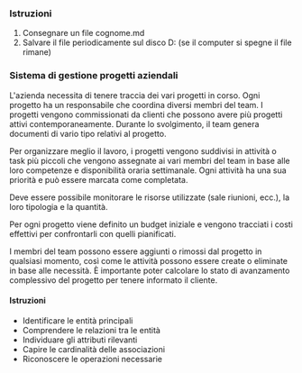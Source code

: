 ### Istruzioni

1. Consegnare un file cognome.md
2. Salvare il file periodicamente sul disco D: (se il computer si spegne il file rimane)

### Sistema di gestione progetti aziendali

L'azienda necessita di tenere traccia dei vari progetti in corso. Ogni progetto ha un responsabile che coordina diversi membri del team. I progetti vengono commissionati da clienti che possono avere più progetti attivi contemporaneamente. Durante lo svolgimento, il team genera documenti di vario tipo relativi al progetto.

Per organizzare meglio il lavoro, i progetti vengono suddivisi in attività o task più piccoli che vengono assegnate ai vari membri del team in base alle loro competenze e disponibilità oraria settimanale. Ogni attività ha una sua priorità e può essere marcata come completata.

Deve essere possibile monitorare le risorse utilizzate (sale riunioni, ecc.), la loro tipologia e la quantità.

Per ogni progetto viene definito un budget iniziale e vengono tracciati i costi effettivi per confrontarli con quelli pianificati.

I membri del team possono essere aggiunti o rimossi dal progetto in qualsiasi momento, così come le attività possono essere create o eliminate in base alle necessità. È importante poter calcolare lo stato di avanzamento complessivo del progetto per tenere informato il cliente.

#### Istruzioni

- Identificare le entità principali
- Comprendere le relazioni tra le entità
- Individuare gli attributi rilevanti
- Capire le cardinalità delle associazioni
- Riconoscere le operazioni necessarie
